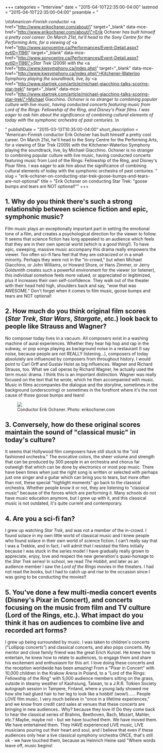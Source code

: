 +++
categories = "Interview"
date = "2015-04-10T22:35:00-04:00"
lastmod = "2015-04-10T22:35:00-04:00"
preamble = "<p>\n\t<em>American-Finnish conductor </em><a href=\"http://www.erikochsner.com/about/\" target=\"_blank\" data-mce-href=\"http://www.erikochsner.com/about/\">Erik Ochsner</a><em> has built himself a pretty cool career. On March 21st, he'll head to the Sony Centre for the Performing Arts, for a viewing of </em><a href=\"http://www.sonycentre.ca/Performances/Event-Detail.aspx?evtID=1196\" target=\"_blank\" data-mce-href=\"http://www.sonycentre.ca/Performances/Event-Detail.aspx?evtID=1196\"><em>Star Trek</em> (2009)</a><em> with the </em><a href=\"http://www.kwsymphony.ca/index.php\" target=\"_blank\" data-mce-href=\"http://www.kwsymphony.ca/index.php\">Kitchener-Waterloo Symphony</a><em> playing the soundtrack, live, by </em><a href=\"http://www.startrek.com/article/michael-giacchino-talks-scoring-star-trek\" target=\"_blank\" data-mce-href=\"http://www.startrek.com/article/michael-giacchino-talks-scoring-star-trek\">Michael Giacchino</a><em>. Ochsner is no stranger to combining popular culture with live music, having conducted concerts featuring music from </em><em>Lord of the Rings: Fellowship of the Ring</em><em>, and Disney's Pixar films. I was eager to ask him about the significance of combining cultural elements of today with the symphonic orchestra of past centuries. </em>\n</p>"
publishDate = "2015-03-13T10:35:00-04:00"
short_description = "American-Finnish conductor Erik Ochsner has built himself a pretty cool career. On March 21st, he'll head to the Sony Centre for the Performing Arts, for a viewing of Star Trek (2009) with the Kitchener-Waterloo Symphony playing the soundtrack, live, by Michael Giacchino. Ochsner is no stranger to combining popular culture with live music, having conducted concerts featuring music from Lord of the Rings: Fellowship of the Ring, and Disney's Pixar films. I was eager to ask him about the significance of combining cultural elements of today with the symphonic orchestra of past centuries. "
slug = "erik-ochsner-on-conducting-star-trek-goose-bumps-and-tears-are-not-optional"
title = "Erik Ochsner on conducting Star Trek: &quot;goose bumps and tears are NOT optional!&quot;"
+++

<h2>1. Why do you think there's such a strong relationship between science fiction and epic, symphonic music?</h2>
<p>
	Film music plays an exceptionally important part in setting the emotional tone of a film, and creates a psychological direction for the viewer to follow. It seems that science fiction has long appealed to an audience which feels that they are in their own special world (which is a good thing!). To have epic, sweeping, massive music accompany this drama really empowers the viewer. Too often sci-fi fans feel that they are ostracized or in a small minority. Perhaps they were not in the "in-crowd," but when Michael Giacchino, or John Williams, or Howard Shore, or Hans Zimmer, or Jerry Goldsmith creates such a powerful environment for the viewer (or listener), this individual somehow feels more valued, or appreciated or legitimized, plus it increases their own self-confidence. They walk out of the theater with their head held high, shoulders back and say, "wow that was AWESOME." Don't forget when it comes to film music, goose bumps and tears are NOT optional!
</p>
<h2>2. How much do you think original film scores (<em>Star Trek</em>, <em>Star Wars</em>, <em>Stargate</em>, etc.) look back to people like Strauss and Wagner?</h2>
<p>
	No composer today lives in a vacuum. All composers exist in a washing machine of aural experiences. Whether they hear hip hop and rap in the subway, or pop songs playing as background noise in a restaurant (I say noise, because people are not REALLY listening...), composers of today absolutely are influenced by composers from throughout history. I would point to Carl Orff and Gustav Holst as big influences. Wagner and Richard Strauss, too. What we call operas by Richard Wagner, he actually used the term music drama. I think this is an important distinction. Wagner was really focused on the text that he wrote, which he then accompanied with music. Music in films accompanies the dialogue and the storyline, sometimes in the background (underscoring) or sometimes in the forefront where it's the root cause of those goose bumps and tears!
</p>
<dl>
	<dt></dt>
	<figure data-type="image"><a href="https://res.cloudinary.com/schmopera/image/upload/v1545409169/media/webhook-uploads/1428719702658/Erik-Ochsner-2012.jpg"><img data-resize-src="http://lh3.googleusercontent.com/77qVxAolaQijGlTjKC6mOc5S89KttZ7Vc75toaMpgDfHzBLZRwJkldrxEAW-Pm2_eDpXrIU4s39Ag0n946NvnWQMUdQx" src="http://lh3.googleusercontent.com/77qVxAolaQijGlTjKC6mOc5S89KttZ7Vc75toaMpgDfHzBLZRwJkldrxEAW-Pm2_eDpXrIU4s39Ag0n946NvnWQMUdQx=s1200"></a><figcaption>Conductor Erik Ochsner. Photo: erikochsner.com</figcaption></figure>
</dl>
<h2>3. Conversely, how do these original scores maintain the sound of "classical music" in today's culture?</h2>
<p>
	It seems that Hollywood film composers have still stuck to the "old fashioned orchestra." The evocative colors, the sheer volume and strength that can be produced by 300 people in an orchestra and chorus far outweigh that which can be done by electronics or most pop music. There have been times when just the right song is written or selected with perhaps just one singer and a guitar which can bring you to tears, but more often than not, these special "highlight moments" go back to the classical orchestra. Whether people know it or not, they are listening to "classical music" because of the forces which are performing it. Many schools do not have music education anymore, but I grew up with it, and this classical music is not outdated, it's quite current and contemporary.
</p>
<h2>4. Are you a sci-fi fan?</h2>
<p>
	I grew up watching <em>Star Trek</em>, and was not a member of the in-crowd. I found solace in my own little world of classical music and I knew people who found solace in their own world of science fiction. I can't really say that I was a Trekkie, and in fact, I will admit that I resisted the films initially because I was stuck in the series mode! I have gradually really grown to appreciate, enjoy, love and respect the new generation's quasi-homage to the <em>Star Trek</em> series! In school, we read <em>The Hobbit</em>, and later as an audience member I saw the <em>Lord of the Rings</em> movies in the theaters. I had not read the books, but I had to catch up and rise to the occasion since I was going to be conducting the movies!!
</p>
<h2>5. You've done a few multi-media concert events (Disney's Pixar in Concert), and concerts focusing on the music from film and TV culture (Lord of the Rings, etc.). What impact do you think it has on audiences to combine live and recorded art forms?</h2>
<p>
	I grew up being surrounded by music. I was taken to children's concerts ("Lollipop concerts") and classical concerts, and also pops concerts. My mentor and close family friend was the great Erich Kunzel. He knew how to entertain, he knew how to relate to audiences, to engage them and share his excitement and enthusiasm for this art. I love doing these concerts and the reception worldwide has been amazing! From a "Pixar in Concert" with 10,000 children in the Krakow Arena in Poland, to a "Lord of the Rings: Fellowship of the Ring" with 5,000 audience members sitting on the grass, outside in steamy weather of Kaohsiung, Taiwan, to a J.R.R. Tolkien Society autograph session in Tampere, Finland, where a young lady showed me how she had glued hair to her leg to look like a hobbit! (wow!)...... People LOVE film music. I very much believe in "once in a lifetime experiences," and we know from credit card sales at venues that these concerts are bringing in new audiences.. Why? because they love it! Do they come back to hear the classical series of Brahms, Beethoven, Bach, Mozart, Mahler, etc.? Maybe, maybe not - but we have touched them. We have moved them. We have entertained them. They HAVE experienced LIVE music, LIVE musicians pouring out their heart and soul, and I believe that even if these audiences only hear a live classical symphony orchestra ONCE, that's still ok - we have touched them, because as Heinrich Heine said "Where words leave off, music begins!
</p>
